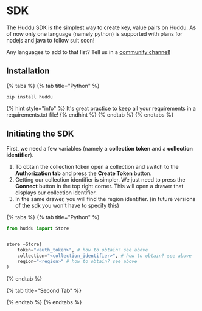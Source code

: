 # SDK

The Huddu SDK is the simplest way to create key, value pairs on Huddu. As of now only one language (namely python) is supported with plans for nodejs and java to follow suit soon!

Any languages to add to that list? Tell us in a [community channel!](../other/community.md)

## Installation

{% tabs %}
{% tab title="Python" %}
```
pip install huddu
```

{% hint style="info" %}
It's great practice to keep all your requirements in a requirements.txt file!
{% endhint %}
{% endtab %}
{% endtabs %}

## Initiating the SDK

First, we need a few variables (namely a **collection token** and a **collection identifier**).

1. To obtain the collection token open a collection and switch to the **Authorization tab** and press the **Create Token** button.
2. Getting our collection identifier is simpler. We just need to press the **Connect** button in the top right corner. This will open a drawer that displays our collection identifier.
3. In the same drawer, you will find the region identifier. (in future versions of the sdk you won't have to specify this)

{% tabs %}
{% tab title="Python" %}
```python
from huddu import Store


store =Store(
    token="<auth_token>", # how to obtain? see above
    collection="<collection_identifier>", # how to obtain? see above
    region="<region>" # how to obtain? see above
)
```
{% endtab %}

{% tab title="Second Tab" %}

{% endtab %}
{% endtabs %}
